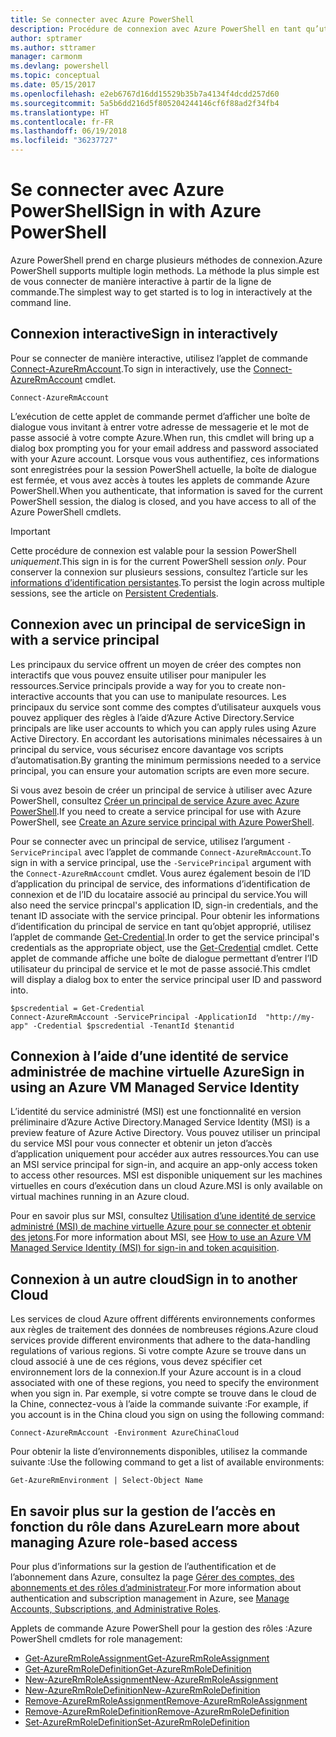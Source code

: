 ```yaml
---
title: Se connecter avec Azure PowerShell
description: Procédure de connexion avec Azure PowerShell en tant qu’utilisateur, principal de service ou avec MSI.
author: sptramer
ms.author: sttramer
manager: carmonm
ms.devlang: powershell
ms.topic: conceptual
ms.date: 05/15/2017
ms.openlocfilehash: e2eb6767d16dd15529b35b7a4134f4dcdd257d60
ms.sourcegitcommit: 5a5b6dd216d5f805204244146cf6f88ad2f34fb4
ms.translationtype: HT
ms.contentlocale: fr-FR
ms.lasthandoff: 06/19/2018
ms.locfileid: "36237727"
---
```

# <a name="sign-in-with-azure-powershell"></a><span data-ttu-id="6e45d-103">Se connecter avec Azure PowerShell</span><span class="sxs-lookup"><span data-stu-id="6e45d-103">Sign in with Azure PowerShell</span></span>

<span data-ttu-id="6e45d-104">Azure PowerShell prend en charge plusieurs méthodes de connexion.</span><span class="sxs-lookup"><span data-stu-id="6e45d-104">Azure PowerShell supports multiple login methods.</span></span> <span data-ttu-id="6e45d-105">La méthode la plus simple est de vous connecter de manière interactive à partir de la ligne de commande.</span><span class="sxs-lookup"><span data-stu-id="6e45d-105">The simplest way to get started is to log in interactively at the command line.</span></span>

## <a name="sign-in-interactively"></a><span data-ttu-id="6e45d-106">Connexion interactive</span><span class="sxs-lookup"><span data-stu-id="6e45d-106">Sign in interactively</span></span>

<span data-ttu-id="6e45d-107">Pour se connecter de manière interactive, utilisez l’applet de commande [Connect-AzureRmAccount](/powershell/module/azurerm.profile/connect-azurermaccount).</span><span class="sxs-lookup"><span data-stu-id="6e45d-107">To sign in interactively, use the [Connect-AzureRmAccount](/powershell/module/azurerm.profile/connect-azurermaccount) cmdlet.</span></span>

```azurepowershell
Connect-AzureRmAccount
```

<span data-ttu-id="6e45d-108">L’exécution de cette applet de commande permet d’afficher une boîte de dialogue vous invitant à entrer votre adresse de messagerie et le mot de passe associé à votre compte Azure.</span><span class="sxs-lookup"><span data-stu-id="6e45d-108">When run, this cmdlet will bring up a dialog box prompting you for your email address and password associated with your Azure account.</span></span> <span data-ttu-id="6e45d-109">Lorsque vous vous authentifiez, ces informations sont enregistrées pour la session PowerShell actuelle, la boîte de dialogue est fermée, et vous avez accès à toutes les applets de commande Azure PowerShell.</span><span class="sxs-lookup"><span data-stu-id="6e45d-109">When you authenticate, that information is saved for the current PowerShell session, the dialog is closed, and you have access to all of the Azure PowerShell cmdlets.</span></span>

> [!IMPORTANT]
> <span data-ttu-id="6e45d-110">Cette procédure de connexion est valable pour la session PowerShell _uniquement_.</span><span class="sxs-lookup"><span data-stu-id="6e45d-110">This sign in is for the current PowerShell session _only_.</span></span> <span data-ttu-id="6e45d-111">Pour conserver la connexion sur plusieurs sessions, consultez l’article sur les [informations d’identification persistantes](context-persistence.md).</span><span class="sxs-lookup"><span data-stu-id="6e45d-111">To persist the login across multiple sessions, see the article on [Persistent Credentials](context-persistence.md).</span></span>

## <a name="sign-in-with-a-service-principal"></a><span data-ttu-id="6e45d-112">Connexion avec un principal de service</span><span class="sxs-lookup"><span data-stu-id="6e45d-112">Sign in with a service principal</span></span>

<span data-ttu-id="6e45d-113">Les principaux du service offrent un moyen de créer des comptes non interactifs que vous pouvez ensuite utiliser pour manipuler les ressources.</span><span class="sxs-lookup"><span data-stu-id="6e45d-113">Service principals provide a way for you to create non-interactive accounts that you can use to manipulate resources.</span></span> <span data-ttu-id="6e45d-114">Les principaux du service sont comme des comptes d’utilisateur auxquels vous pouvez appliquer des règles à l’aide d’Azure Active Directory.</span><span class="sxs-lookup"><span data-stu-id="6e45d-114">Service principals are like user accounts to which you can apply rules using Azure Active Directory.</span></span> <span data-ttu-id="6e45d-115">En accordant les autorisations minimales nécessaires à un principal du service, vous sécurisez encore davantage vos scripts d’automatisation.</span><span class="sxs-lookup"><span data-stu-id="6e45d-115">By granting the minimum permissions needed to a service principal, you can ensure your automation scripts are even more secure.</span></span>

<span data-ttu-id="6e45d-116">Si vous avez besoin de créer un principal de service à utiliser avec Azure PowerShell, consultez [Créer un principal de service Azure avec Azure PowerShell](create-azure-service-principal-azureps.md).</span><span class="sxs-lookup"><span data-stu-id="6e45d-116">If you need to create a service principal for use with Azure PowerShell, see [Create an Azure service principal with Azure PowerShell](create-azure-service-principal-azureps.md).</span></span>

<span data-ttu-id="6e45d-117">Pour se connecter avec un principal de service, utilisez l’argument `-ServicePrincipal` avec l’applet de commande `Connect-AzureRmAccount`.</span><span class="sxs-lookup"><span data-stu-id="6e45d-117">To sign in with a service principal, use the `-ServicePrincipal` argument with the `Connect-AzureRmAccount` cmdlet.</span></span> <span data-ttu-id="6e45d-118">Vous aurez également besoin de l’ID d’application du principal de service, des informations d’identification de connexion et de l’ID du locataire associé au principal du service.</span><span class="sxs-lookup"><span data-stu-id="6e45d-118">You will also need the service princpal's application ID, sign-in credentials, and the tenant ID associate with the service principal.</span></span> <span data-ttu-id="6e45d-119">Pour obtenir les informations d’identification du principal de service en tant qu’objet approprié, utilisez l’applet de commande [Get-Credential](/powershell/module/microsoft.powershell.security/get-credential).</span><span class="sxs-lookup"><span data-stu-id="6e45d-119">In order to get the service principal's credentials as the appropriate object, use the [Get-Credential](/powershell/module/microsoft.powershell.security/get-credential) cmdlet.</span></span> <span data-ttu-id="6e45d-120">Cette applet de commande affiche une boîte de dialogue permettant d’entrer l’ID utilisateur du principal de service et le mot de passe associé.</span><span class="sxs-lookup"><span data-stu-id="6e45d-120">This cmdlet will display a dialog box to enter the service principal user ID and password into.</span></span>

```azurepowershell-interactive
$pscredential = Get-Credential
Connect-AzureRmAccount -ServicePrincipal -ApplicationId  "http://my-app" -Credential $pscredential -TenantId $tenantid
```

## <a name="sign-in-using-an-azure-vm-managed-service-identity"></a><span data-ttu-id="6e45d-121">Connexion à l’aide d’une identité de service administrée de machine virtuelle Azure</span><span class="sxs-lookup"><span data-stu-id="6e45d-121">Sign in using an Azure VM Managed Service Identity</span></span>

<span data-ttu-id="6e45d-122">L’identité du service administré (MSI) est une fonctionnalité en version préliminaire d’Azure Active Directory.</span><span class="sxs-lookup"><span data-stu-id="6e45d-122">Managed Service Identity (MSI) is a preview feature of Azure Active Directory.</span></span> <span data-ttu-id="6e45d-123">Vous pouvez utiliser un principal du service MSI pour vous connecter et obtenir un jeton d’accès d’application uniquement pour accéder aux autres ressources.</span><span class="sxs-lookup"><span data-stu-id="6e45d-123">You can use an MSI service principal for sign-in, and acquire an app-only access token to access other resources.</span></span> <span data-ttu-id="6e45d-124">MSI est disponible uniquement sur les machines virtuelles en cours d’exécution dans un cloud Azure.</span><span class="sxs-lookup"><span data-stu-id="6e45d-124">MSI is only available on virtual machines running in an Azure cloud.</span></span>

<span data-ttu-id="6e45d-125">Pour en savoir plus sur MSI, consultez [Utilisation d’une identité de service administré (MSI) de machine virtuelle Azure pour se connecter et obtenir des jetons](/azure/active-directory/msi-how-to-get-access-token-using-msi).</span><span class="sxs-lookup"><span data-stu-id="6e45d-125">For more information about MSI, see [How to use an Azure VM Managed Service Identity (MSI) for sign-in and token acquisition](/azure/active-directory/msi-how-to-get-access-token-using-msi).</span></span>

## <a name="sign-in-to-another-cloud"></a><span data-ttu-id="6e45d-126">Connexion à un autre cloud</span><span class="sxs-lookup"><span data-stu-id="6e45d-126">Sign in to another Cloud</span></span>

<span data-ttu-id="6e45d-127">Les services de cloud Azure offrent différents environnements conformes aux règles de traitement des données de nombreuses régions.</span><span class="sxs-lookup"><span data-stu-id="6e45d-127">Azure cloud services provide different environments that adhere to the data-handling regulations of various regions.</span></span> <span data-ttu-id="6e45d-128">Si votre compte Azure se trouve dans un cloud associé à une de ces régions, vous devez spécifier cet environnement lors de la connexion.</span><span class="sxs-lookup"><span data-stu-id="6e45d-128">If your Azure account is in a cloud associated with one of these regions, you need to specify the environment when you sign in.</span></span> <span data-ttu-id="6e45d-129">Par exemple, si votre compte se trouve dans le cloud de la Chine, connectez-vous à l’aide la commande suivante :</span><span class="sxs-lookup"><span data-stu-id="6e45d-129">For example, if you account is in the China cloud you sign on using the following command:</span></span>

```azurepowershell-interactive
Connect-AzureRmAccount -Environment AzureChinaCloud
```

<span data-ttu-id="6e45d-130">Pour obtenir la liste d’environnements disponibles, utilisez la commande suivante :</span><span class="sxs-lookup"><span data-stu-id="6e45d-130">Use the following command to get a list of available environments:</span></span>

```azurepowershell-interactive
Get-AzureRmEnvironment | Select-Object Name
```

## <a name="learn-more-about-managing-azure-role-based-access"></a><span data-ttu-id="6e45d-131">En savoir plus sur la gestion de l’accès en fonction du rôle dans Azure</span><span class="sxs-lookup"><span data-stu-id="6e45d-131">Learn more about managing Azure role-based access</span></span>

<span data-ttu-id="6e45d-132">Pour plus d’informations sur la gestion de l’authentification et de l’abonnement dans Azure, consultez la page [Gérer des comptes, des abonnements et des rôles d’administrateur](/azure/active-directory/role-based-access-control-configure).</span><span class="sxs-lookup"><span data-stu-id="6e45d-132">For more information about authentication and subscription management in Azure, see [Manage Accounts, Subscriptions, and Administrative Roles](/azure/active-directory/role-based-access-control-configure).</span></span>

<span data-ttu-id="6e45d-133">Applets de commande Azure PowerShell pour la gestion des rôles :</span><span class="sxs-lookup"><span data-stu-id="6e45d-133">Azure PowerShell cmdlets for role management:</span></span>

* [<span data-ttu-id="6e45d-134">Get-AzureRmRoleAssignment</span><span class="sxs-lookup"><span data-stu-id="6e45d-134">Get-AzureRmRoleAssignment</span></span>](/powershell/module/AzureRM.Resources/Get-AzureRmRoleAssignment)
* [<span data-ttu-id="6e45d-135">Get-AzureRmRoleDefinition</span><span class="sxs-lookup"><span data-stu-id="6e45d-135">Get-AzureRmRoleDefinition</span></span>](/powershell/module/AzureRM.Resources/Get-AzureRmRoleDefinition)
* [<span data-ttu-id="6e45d-136">New-AzureRmRoleAssignment</span><span class="sxs-lookup"><span data-stu-id="6e45d-136">New-AzureRmRoleAssignment</span></span>](/powershell/module/AzureRM.Resources/New-AzureRmRoleAssignment)
* [<span data-ttu-id="6e45d-137">New-AzureRmRoleDefinition</span><span class="sxs-lookup"><span data-stu-id="6e45d-137">New-AzureRmRoleDefinition</span></span>](/powershell/module/AzureRM.Resources/New-AzureRmRoleDefinition)
* [<span data-ttu-id="6e45d-138">Remove-AzureRmRoleAssignment</span><span class="sxs-lookup"><span data-stu-id="6e45d-138">Remove-AzureRmRoleAssignment</span></span>](/powershell/module/AzureRM.Resources/Remove-AzureRmRoleAssignment)
* [<span data-ttu-id="6e45d-139">Remove-AzureRmRoleDefinition</span><span class="sxs-lookup"><span data-stu-id="6e45d-139">Remove-AzureRmRoleDefinition</span></span>](/powershell/module/AzureRM.Resources/Remove-AzureRmRoleDefinition)
* [<span data-ttu-id="6e45d-140">Set-AzureRmRoleDefinition</span><span class="sxs-lookup"><span data-stu-id="6e45d-140">Set-AzureRmRoleDefinition</span></span>](/powershell/moduel/AzureRM.Resources/Set-AzureRmRoleDefinition)
